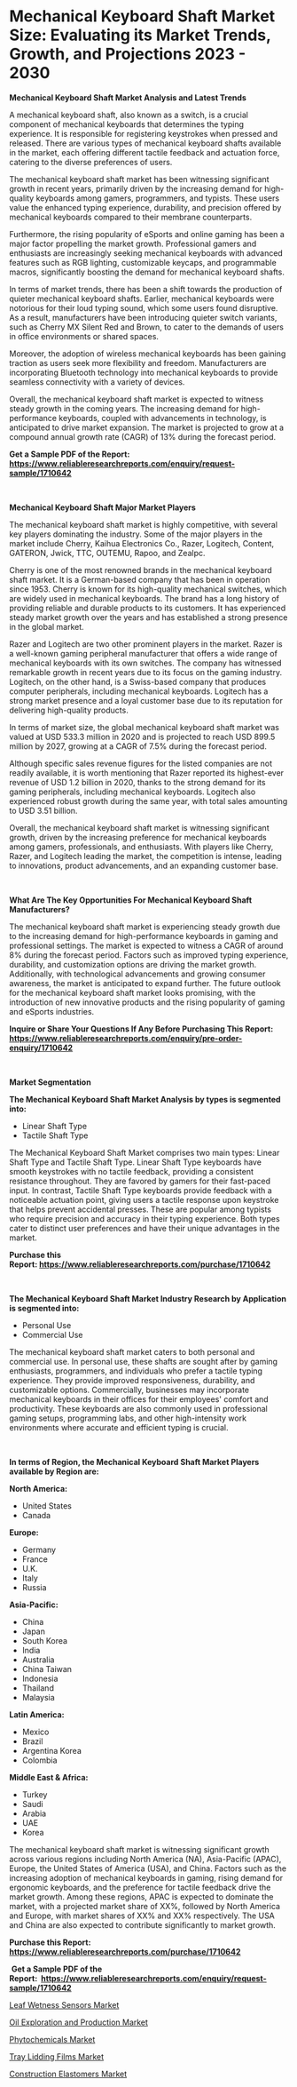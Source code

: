 <p><h1>Mechanical Keyboard Shaft Market Size: Evaluating its Market Trends, Growth, and Projections 2023 - 2030</h1></p><p><strong>Mechanical Keyboard Shaft Market Analysis and Latest Trends</strong></p>
<p><p>A mechanical keyboard shaft, also known as a switch, is a crucial component of mechanical keyboards that determines the typing experience. It is responsible for registering keystrokes when pressed and released. There are various types of mechanical keyboard shafts available in the market, each offering different tactile feedback and actuation force, catering to the diverse preferences of users.</p><p>The mechanical keyboard shaft market has been witnessing significant growth in recent years, primarily driven by the increasing demand for high-quality keyboards among gamers, programmers, and typists. These users value the enhanced typing experience, durability, and precision offered by mechanical keyboards compared to their membrane counterparts.</p><p>Furthermore, the rising popularity of eSports and online gaming has been a major factor propelling the market growth. Professional gamers and enthusiasts are increasingly seeking mechanical keyboards with advanced features such as RGB lighting, customizable keycaps, and programmable macros, significantly boosting the demand for mechanical keyboard shafts.</p><p>In terms of market trends, there has been a shift towards the production of quieter mechanical keyboard shafts. Earlier, mechanical keyboards were notorious for their loud typing sound, which some users found disruptive. As a result, manufacturers have been introducing quieter switch variants, such as Cherry MX Silent Red and Brown, to cater to the demands of users in office environments or shared spaces.</p><p>Moreover, the adoption of wireless mechanical keyboards has been gaining traction as users seek more flexibility and freedom. Manufacturers are incorporating Bluetooth technology into mechanical keyboards to provide seamless connectivity with a variety of devices.</p><p>Overall, the mechanical keyboard shaft market is expected to witness steady growth in the coming years. The increasing demand for high-performance keyboards, coupled with advancements in technology, is anticipated to drive market expansion. The market is projected to grow at a compound annual growth rate (CAGR) of 13% during the forecast period.</p></p>
<p><strong>Get a Sample PDF of the Report:&nbsp; <a href="https://www.reliableresearchreports.com/enquiry/request-sample/1710642">https://www.reliableresearchreports.com/enquiry/request-sample/1710642</a></strong></p>
<p>&nbsp;</p>
<p><strong>Mechanical Keyboard Shaft Major Market Players</strong></p>
<p><p>The mechanical keyboard shaft market is highly competitive, with several key players dominating the industry. Some of the major players in the market include Cherry, Kaihua Electronics Co., Razer, Logitech, Content, GATERON, Jwick, TTC, OUTEMU, Rapoo, and Zealpc.</p><p>Cherry is one of the most renowned brands in the mechanical keyboard shaft market. It is a German-based company that has been in operation since 1953. Cherry is known for its high-quality mechanical switches, which are widely used in mechanical keyboards. The brand has a long history of providing reliable and durable products to its customers. It has experienced steady market growth over the years and has established a strong presence in the global market.</p><p>Razer and Logitech are two other prominent players in the market. Razer is a well-known gaming peripheral manufacturer that offers a wide range of mechanical keyboards with its own switches. The company has witnessed remarkable growth in recent years due to its focus on the gaming industry. Logitech, on the other hand, is a Swiss-based company that produces computer peripherals, including mechanical keyboards. Logitech has a strong market presence and a loyal customer base due to its reputation for delivering high-quality products.</p><p>In terms of market size, the global mechanical keyboard shaft market was valued at USD 533.3 million in 2020 and is projected to reach USD 899.5 million by 2027, growing at a CAGR of 7.5% during the forecast period.</p><p>Although specific sales revenue figures for the listed companies are not readily available, it is worth mentioning that Razer reported its highest-ever revenue of USD 1.2 billion in 2020, thanks to the strong demand for its gaming peripherals, including mechanical keyboards. Logitech also experienced robust growth during the same year, with total sales amounting to USD 3.51 billion.</p><p>Overall, the mechanical keyboard shaft market is witnessing significant growth, driven by the increasing preference for mechanical keyboards among gamers, professionals, and enthusiasts. With players like Cherry, Razer, and Logitech leading the market, the competition is intense, leading to innovations, product advancements, and an expanding customer base.</p></p>
<p>&nbsp;</p>
<p><strong>What Are The Key Opportunities For Mechanical Keyboard Shaft Manufacturers?</strong></p>
<p><p>The mechanical keyboard shaft market is experiencing steady growth due to the increasing demand for high-performance keyboards in gaming and professional settings. The market is expected to witness a CAGR of around 8% during the forecast period. Factors such as improved typing experience, durability, and customization options are driving the market growth. Additionally, with technological advancements and growing consumer awareness, the market is anticipated to expand further. The future outlook for the mechanical keyboard shaft market looks promising, with the introduction of new innovative products and the rising popularity of gaming and eSports industries.</p></p>
<p><strong>Inquire or Share Your Questions If Any Before Purchasing This Report: <a href="https://www.reliableresearchreports.com/enquiry/pre-order-enquiry/1710642">https://www.reliableresearchreports.com/enquiry/pre-order-enquiry/1710642</a></strong></p>
<p>&nbsp;</p>
<p><strong>Market Segmentation</strong></p>
<p><strong>The Mechanical Keyboard Shaft Market Analysis by types is segmented into:</strong></p>
<p><ul><li>Linear Shaft Type</li><li>Tactile Shaft Type</li></ul></p>
<p><p>The Mechanical Keyboard Shaft Market comprises two main types: Linear Shaft Type and Tactile Shaft Type. Linear Shaft Type keyboards have smooth keystrokes with no tactile feedback, providing a consistent resistance throughout. They are favored by gamers for their fast-paced input. In contrast, Tactile Shaft Type keyboards provide feedback with a noticeable actuation point, giving users a tactile response upon keystroke that helps prevent accidental presses. These are popular among typists who require precision and accuracy in their typing experience. Both types cater to distinct user preferences and have their unique advantages in the market.</p></p>
<p><strong>Purchase this Report:&nbsp;<a href="https://www.reliableresearchreports.com/purchase/1710642">https://www.reliableresearchreports.com/purchase/1710642</a></strong></p>
<p>&nbsp;</p>
<p><strong>The Mechanical Keyboard Shaft Market Industry Research by Application is segmented into:</strong></p>
<p><ul><li>Personal Use</li><li>Commercial Use</li></ul></p>
<p><p>The mechanical keyboard shaft market caters to both personal and commercial use. In personal use, these shafts are sought after by gaming enthusiasts, programmers, and individuals who prefer a tactile typing experience. They provide improved responsiveness, durability, and customizable options. Commercially, businesses may incorporate mechanical keyboards in their offices for their employees' comfort and productivity. These keyboards are also commonly used in professional gaming setups, programming labs, and other high-intensity work environments where accurate and efficient typing is crucial.</p></p>
<p>&nbsp;</p>
<p><strong>In terms of Region, the Mechanical Keyboard Shaft Market Players available by Region are:</strong></p>
<p>
    <p> <strong> North America: </strong>
        <ul>
            <li>United States</li>
            <li>Canada</li>
        </ul>
        </p> 
    <p> <strong> Europe: </strong>
        <ul>
            <li>Germany</li>
            <li>France</li>
            <li>U.K.</li>
            <li>Italy</li>
            <li>Russia</li>
        </ul>
        </p> 
    <p> <strong> Asia-Pacific: </strong>
        <ul>
            <li>China</li>
            <li>Japan</li>
            <li>South Korea</li>
            <li>India</li>
            <li>Australia</li>
            <li>China Taiwan</li>
            <li>Indonesia</li>
            <li>Thailand</li>
            <li>Malaysia</li>
        </ul>
        </p> 
    <p> <strong> Latin America: </strong>
        <ul>
            <li>Mexico</li>
            <li>Brazil</li>
            <li>Argentina Korea</li>
            <li>Colombia</li>
        </ul>
        </p> 
    <p> <strong> Middle East & Africa: </strong>
        <ul>
            <li>Turkey</li>
            <li>Saudi</li>
            <li>Arabia</li>
            <li>UAE</li>
            <li>Korea</li>
        </ul>
    </p>
    </p>
<p><p>The mechanical keyboard shaft market is witnessing significant growth across various regions including North America (NA), Asia-Pacific (APAC), Europe, the United States of America (USA), and China. Factors such as the increasing adoption of mechanical keyboards in gaming, rising demand for ergonomic keyboards, and the preference for tactile feedback drive the market growth. Among these regions, APAC is expected to dominate the market, with a projected market share of XX%, followed by North America and Europe, with market shares of XX% and XX% respectively. The USA and China are also expected to contribute significantly to market growth.</p></p>
<p><strong>Purchase this Report: <a href="https://www.reliableresearchreports.com/purchase/1710642">https://www.reliableresearchreports.com/purchase/1710642</a></strong></p>
<p>&nbsp;<strong>Get a Sample PDF of the Report:&nbsp;&nbsp;<a href="https://www.reliableresearchreports.com/enquiry/request-sample/1710642">https://www.reliableresearchreports.com/enquiry/request-sample/1710642</a></strong></p>
<p><strong></strong></p>
<p><p><a href="https://medium.com/@lorimyers95/leaf-wetness-sensors-market-size-and-market-trends-complete-industry-overview-2023-to-2030-11debe0b2ce6">Leaf Wetness Sensors Market</a></p><p><a href="https://medium.com/@ruthmorales25/oil-exploration-and-production-market-furnishes-information-on-market-share-market-trends-and-f44f66e229fa">Oil Exploration and Production Market</a></p><p><a href="https://www.linkedin.com/pulse/phytochemicals-market-size-share-amp-trends-analysis-report-kyvoe/">Phytochemicals Market</a></p><p><a href="https://www.linkedin.com/pulse/tray-lidding-films-market-size-share-amp-trends-analysis-ayude/">Tray Lidding Films Market</a></p><p><a href="https://www.linkedin.com/pulse/construction-elastomers-market-size-share-amp-trends-analysis-987ge/">Construction Elastomers Market</a></p></p>